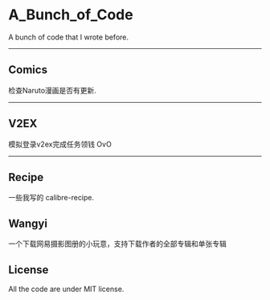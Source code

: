 # A_Bunch_of_Code

A bunch of code that I wrote before.

---

## Comics

检查Naruto漫画是否有更新.

---

## V2EX

模拟登录v2ex完成任务领钱 OvO

---

## Recipe

一些我写的 calibre-recipe.

## Wangyi

一个下载网易摄影图册的小玩意，支持下载作者的全部专辑和单张专辑

## License

All the code are under MIT license.
